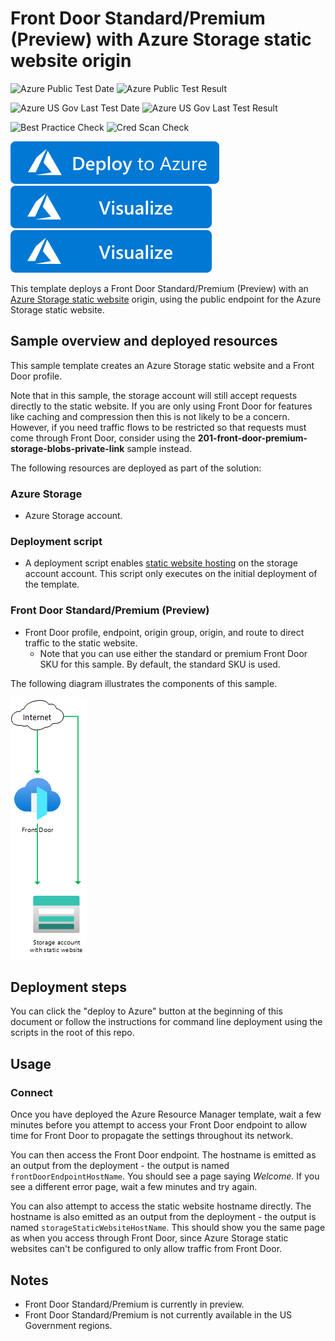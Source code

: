 # Front Door Standard/Premium (Preview) with Azure Storage static website origin

![Azure Public Test Date](https://azurequickstartsservice.blob.core.windows.net/badges/quickstarts/microsoft.network/front-door-standard-premium-storage-static-website/PublicLastTestDate.svg)
![Azure Public Test Result](https://azurequickstartsservice.blob.core.windows.net/badges/quickstarts/microsoft.network/front-door-standard-premium-storage-static-website/PublicDeployment.svg)

![Azure US Gov Last Test Date](https://azurequickstartsservice.blob.core.windows.net/badges/quickstarts/microsoft.network/front-door-standard-premium-storage-static-website/FairfaxLastTestDate.svg)
![Azure US Gov Last Test Result](https://azurequickstartsservice.blob.core.windows.net/badges/quickstarts/microsoft.network/front-door-standard-premium-storage-static-website/FairfaxDeployment.svg)

![Best Practice Check](https://azurequickstartsservice.blob.core.windows.net/badges/quickstarts/microsoft.network/front-door-standard-premium-storage-static-website/BestPracticeResult.svg)
![Cred Scan Check](https://azurequickstartsservice.blob.core.windows.net/badges/quickstarts/microsoft.network/front-door-standard-premium-storage-static-website/CredScanResult.svg)

[![Deploy To Azure](https://raw.githubusercontent.com/Azure/azure-quickstart-templates/master/1-CONTRIBUTION-GUIDE/images/deploytoazure.svg?sanitize=true)](https://portal.azure.com/#create/Microsoft.Template/uri/https%3A%2F%2Fraw.githubusercontent.com%2FAzure%2Fazure-quickstart-templates%2Fmaster%2Fquickstarts%2Fmicrosoft.network%2Ffront-door-standard-premium-storage-static-website%2Fazuredeploy.json)  [![Visualize](https://raw.githubusercontent.com/Azure/azure-quickstart-templates/master/1-CONTRIBUTION-GUIDE/images/visualizebutton.svg?sanitize=true)](http://armviz.io/#/?load=https%3A%2F%2Fraw.githubusercontent.com%2FAzure%2Fazure-quickstart-templates%2Fmaster%2Fquickstarts%2Fmicrosoft.network%2Ffront-door-standard-premium-storage-static-website%2Fazuredeploy.json)
[![Visualize](https://raw.githubusercontent.com/Azure/azure-quickstart-templates/master/1-CONTRIBUTION-GUIDE/images/visualizebutton.svg?sanitize=true)](http://armviz.io/#/?load=https%3A%2F%2Fraw.githubusercontent.com%2FAzure%2Fazure-quickstart-templates%2Fmaster%2Fquickstarts%2Fmicrosoft.network%2Ffront-door-standard-premium-storage-static-website%2Fazuredeploy.json)

This template deploys a Front Door Standard/Premium (Preview) with an [Azure Storage static website](https://docs.microsoft.com/azure/storage/blobs/storage-blob-static-website) origin, using the public endpoint for the Azure Storage static website.

## Sample overview and deployed resources

This sample template creates an Azure Storage static website and a Front Door profile.

Note that in this sample, the storage account will still accept requests directly to the static website. If you are only using Front Door for features like caching and compression then this is not likely to be a concern. However, if you need traffic flows to be restricted so that requests must come through Front Door, consider using the **201-front-door-premium-storage-blobs-private-link** sample instead.

The following resources are deployed as part of the solution:

### Azure Storage
- Azure Storage account.

### Deployment script
- A deployment script enables [static website hosting](https://docs.microsoft.com/azure/storage/blobs/storage-blob-static-website) on the storage account account. This script only executes on the initial deployment of the template.

### Front Door Standard/Premium (Preview)
- Front Door profile, endpoint, origin group, origin, and route to direct traffic to the static website.
  - Note that you can use either the standard or premium Front Door SKU for this sample. By default, the standard SKU is used.

The following diagram illustrates the components of this sample.

![Architecture diagram showing traffic flowing through Front Door, and allowed to also directly access the storage static website directly.](images/diagram.png)

## Deployment steps

You can click the "deploy to Azure" button at the beginning of this document or follow the instructions for command line deployment using the scripts in the root of this repo.

## Usage

### Connect

Once you have deployed the Azure Resource Manager template, wait a few minutes before you attempt to access your Front Door endpoint to allow time for Front Door to propagate the settings throughout its network.

You can then access the Front Door endpoint. The hostname is emitted as an output from the deployment - the output is named `frontDoorEndpointHostName`. You should see a page saying _Welcome_. If you see a different error page, wait a few minutes and try again.

You can also attempt to access the static website hostname directly. The hostname is also emitted as an output from the deployment - the output is named `storageStaticWebsiteHostName`. This should show you the same page as when you access through Front Door, since Azure Storage static websites can't be configured to only allow traffic from Front Door.

## Notes

- Front Door Standard/Premium is currently in preview.
- Front Door Standard/Premium is not currently available in the US Government regions.
